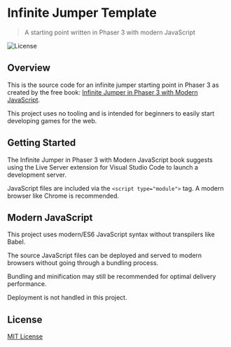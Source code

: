 # Infinite Jumper Template
> A starting point written in Phaser 3 with modern JavaScript

![License](https://img.shields.io/badge/license-MIT-green)

## Overview

This is the source code for an infinite jumper starting point in Phaser 3 as created by the free book: [Infinite Jumper in Phaser 3 with Modern JavaScript](https://ourcade.co/books/infinite-jumper-phaser3/).

This project uses no tooling and is intended for beginners to easily start developing games for the web.

## Getting Started

The Infinite Jumper in Phaser 3 with Modern JavaScript book suggests using the Live Server extension for Visual Studio Code to launch a development server.

JavaScript files are included via the `<script type="module">` tag. A modern browser like Chrome is recommended.

## Modern JavaScript

This project uses modern/ES6 JavaScript syntax without transpilers like Babel.

The source JavaScript files can be deployed and served to modern browsers without going through a bundling process.

Bundling and minification may still be recommended for optimal delivery performance.

Deployment is not handled in this project.

## License

[MIT License](https://github.com/ourcade/infinite-jumper-template-phaser3/blob/master/LICENSE)
